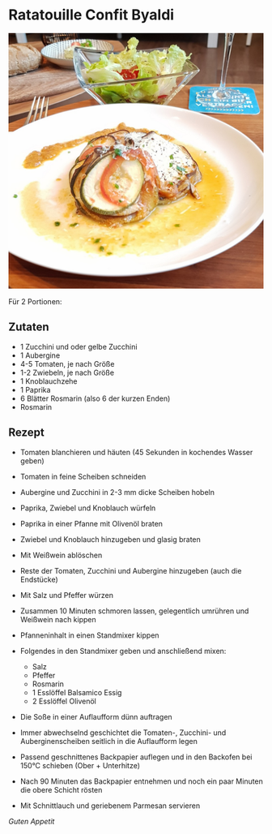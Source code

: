 # Ratatouille Confit Byaldi

![img](imgs/Ratatouille_Confit_Byaldi.jpg)

Für 2 Portionen:

## Zutaten
- 1 Zucchini und oder gelbe Zucchini
- 1 Aubergine
- 4-5 Tomaten, je nach Größe
- 1-2 Zwiebeln, je nach Größe
- 1 Knoblauchzehe
- 1 Paprika
- 6 Blätter Rosmarin (also 6 der kurzen Enden)
- Rosmarin

## Rezept
- Tomaten blanchieren und häuten (45 Sekunden in kochendes Wasser geben)

- Tomaten in feine Scheiben schneiden

- Aubergine und Zucchini in 2-3 mm dicke Scheiben hobeln

- Paprika, Zwiebel und Knoblauch würfeln

- Paprika in einer Pfanne mit Olivenöl braten

- Zwiebel und Knoblauch hinzugeben und glasig braten

- Mit Weißwein ablöschen

- Reste der Tomaten, Zucchini und Aubergine hinzugeben (auch die Endstücke)

- Mit Salz und Pfeffer würzen

- Zusammen 10 Minuten schmoren lassen, gelegentlich umrühren und Weißwein nach kippen

- Pfanneninhalt in einen Standmixer kippen

- Folgendes in den Standmixer geben und anschließend mixen:
  - Salz
  - Pfeffer
  - Rosmarin
  - 1 Esslöffel Balsamico Essig
  - 2 Esslöffel Olivenöl

- Die Soße in einer Auflaufform dünn auftragen

- Immer abwechselnd geschichtet die Tomaten-, 
Zucchini- und Auberginenscheiben seitlich in die Auflaufform legen

- Passend geschnittenes Backpapier auflegen und in den Backofen bei 150°C schieben (Ober + Unterhitze)

- Nach 90 Minuten das Backpapier entnehmen und noch ein paar Minuten die obere Schicht rösten

- Mit Schnittlauch und geriebenem Parmesan servieren

*Guten Appetit*
